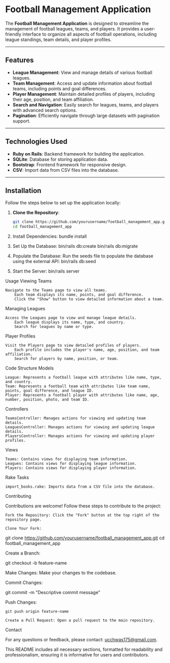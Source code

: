 # Football Management Application

The **Football Management Application** is designed to streamline the management of football leagues, teams, and players. It provides a user-friendly interface to organize all aspects of football operations, including league standings, team details, and player profiles.

---

## Features

- **League Management**: View and manage details of various football leagues.
- **Team Management**: Access and update information about football teams, including points and goal differences.
- **Player Management**: Maintain detailed profiles of players, including their age, position, and team affiliation.
- **Search and Navigation**: Easily search for leagues, teams, and players with advanced search options.
- **Pagination**: Efficiently navigate through large datasets with pagination support.

---

## Technologies Used

- **Ruby on Rails**: Backend framework for building the application.
- **SQLite**: Database for storing application data.
- **Bootstrap**: Frontend framework for responsive design.
- **CSV**: Import data from CSV files into the database.

---

## Installation

Follow the steps below to set up the application locally:

1. **Clone the Repository**:
   ```bash
   git clone https://github.com/yourusername/football_management_app.git
   cd football_management_app
2. Install Dependencies:
bundle install

3. Set Up the Database:
bin/rails db:create
bin/rails db:migrate

4. Populate the Database: Run the seeds file to populate the database using the external API:
bin/rails db:seed

5. Start the Server:
bin/rails server

Usage
Viewing Teams

    Navigate to the Teams page to view all teams.
        Each team displays its name, points, and goal difference.
        Click the "Show" button to view detailed information about a team.

Managing Leagues

    Access the Leagues page to view and manage league details.
        Each league displays its name, type, and country.
        Search for leagues by name or type.

Player Profiles

    Visit the Players page to view detailed profiles of players.
        Each profile includes the player's name, age, position, and team affiliation.
        Search for players by name, position, or team.

Code Structure
Models

    League: Represents a football league with attributes like name, type, and country.
    Team: Represents a football team with attributes like team name, points, goal difference, and league ID.
    Player: Represents a football player with attributes like name, age, number, position, photo, and team ID.

Controllers

    TeamsController: Manages actions for viewing and updating team details.
    LeaguesController: Manages actions for viewing and updating league details.
    PlayersController: Manages actions for viewing and updating player profiles.

Views

    Teams: Contains views for displaying team information.
    Leagues: Contains views for displaying league information.
    Players: Contains views for displaying player information.

Rake Tasks

    import_books.rake: Imports data from a CSV file into the database.

Contributing

Contributions are welcome! Follow these steps to contribute to the project:

    Fork the Repository: Click the "Fork" button at the top right of the repository page.

    Clone Your Fork:

git clone https://github.com/yourusername/football_management_app.git
cd football_management_app

Create a Branch:

git checkout -b feature-name

Make Changes: Make your changes to the codebase.

Commit Changes:

git commit -m "Descriptive commit message"

Push Changes:

    git push origin feature-name

    Create a Pull Request: Open a pull request to the main repository.

Contact

For any questions or feedback, please contact: ucchwas175@gmail.com.


This README includes all necessary sections, formatted for readability and professionalism, ensuring it is informative for users and contributors.

